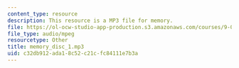 ```yaml
---
content_type: resource
description: This resource is a MP3 file for memory.
file: https://ol-ocw-studio-app-production.s3.amazonaws.com/courses/9-00sc-introduction-to-psychology-fall-2011/c32db912ada18c52c21cfc84111e7b3a_memory_disc_1.mp3
file_type: audio/mpeg
resourcetype: Other
title: memory_disc_1.mp3
uid: c32db912-ada1-8c52-c21c-fc84111e7b3a
---
```

